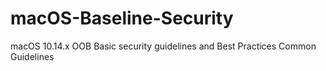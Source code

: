 # macOS-Baseline-Security
macOS 10.14.x OOB Basic security guidelines and Best Practices Common Guidelines 
